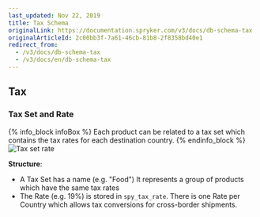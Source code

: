 ```yaml
---
last_updated: Nov 22, 2019
title: Tax Schema
originalLink: https://documentation.spryker.com/v3/docs/db-schema-tax
originalArticleId: 2c00bb3f-7a61-46cb-81b8-2f8358bd40e1
redirect_from:
  - /v3/docs/db-schema-tax
  - /v3/docs/en/db-schema-tax
---
```


## Tax

### Tax Set and Rate

{% info_block infoBox %}
Each product can be related to a tax set which contains the tax rates for each destination country.
{% endinfo_block %}
![Tax set rate](https://spryker.s3.eu-central-1.amazonaws.com/docs/Developer+Guide/Database+Schema+Guide/Tax+Schema/tax-set-rate.png)

**Structure**:

* A Tax Set has a name (e.g. "Food") It represents a group of products which have the same tax rates
* The Rate (e.g. 19%) is stored in `spy_tax_rate`. There is one Rate per Country which allows tax conversions for cross-border shipments.
